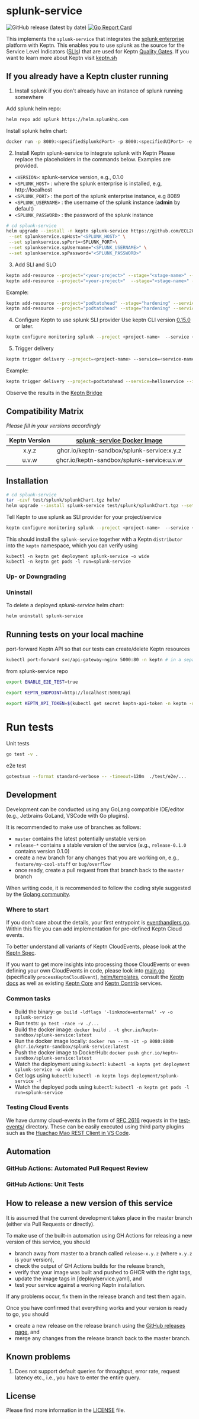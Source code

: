 # splunk-service
![GitHub release (latest by date)](https://img.shields.io/github/v/release/ECL2022PAI01/splunk-service)
[![Go Report Card](https://goreportcard.com/badge/github.com/kuro-jojo/splunk-service)](https://goreportcard.com/report/github.com/kuro-jojo/splunk-service)

This implements the `splunk-service` that integrates the [splunk enterprise](https://en.wikipedia.org/wiki/splunk) platform with Keptn. This enables you to use splunk as the source for the Service Level Indicators ([SLIs](https://keptn.sh/docs/0.19.x/reference/files/sli/)) that are used for Keptn [Quality Gates](https://keptn.sh/docs/concepts/quality_gates/).
If you want to learn more about Keptn visit [keptn.sh](https://keptn.sh)

## If you already have a Keptn cluster running
1. Install splunk if you don't already have an instance of splunk running somewhere

Add splunk helm repo:
```bash
helm repo add splunk https://helm.splunkhq.com
```
Install splunk helm chart:
```bash
docker run -p 8089:<specifiedSplunkdPort> -p 8000:<specifiedUIPort> -e "SPLUNK_START_ARGS=--accept-license" -e "SPLUNK_PASSWORD=mypassword" --name splunk-entreprise splunk/splunk:latest
```
2. Install Keptn splunk-service to integrate splunk with Keptn
   Please replace the placeholders in the commands below. Examples are provided.
* `<VERSION>`: splunk-service version, e.g., 0.1.0
* `<SPLUNK_HOST>` : where the splunk enterprise is installed, e.g, http://localhost
* `<SPLUNK_PORT>` : the port of the splunk enterprise instance, e.g 8089
* `<SPLUNK_USERNAME>` :  the username of the splunk instance (**admin** by default)
* `<SPLUNK_PASSWORD>` :  the password of the splunk instance 
```bash
# cd splunk-service
helm upgrade --install -n keptn splunk-service https://github.com/ECL2022PAI01/splunk-service/releases/download/<VERSION>/splunk-service-<VERSION>.tgz \
 --set splunkservice.spHost="<SPLUNK_HOST>" \
 --set splunkservice.spPort=<SPLUNK_PORT>\
 --set splunkservice.spUsername="<SPLUNK_USERNAME>" \
 --set splunkservice.spPassword="<SPLUNK_PASSWORD>"
```

3. Add SLI and SLO
```bash
keptn add-resource --project="<your-project>" --stage="<stage-name>" --service="<service-name>" --resource=/path-to/your/sli-file.yaml --resourceUri=splunk/sli.yaml
keptn add-resource --project="<your-project>"  --stage="<stage-name>" --service="<service-name>" --resource=/path-to/your/slo-file.yaml --resourceUri=slo.yaml
```
Example:
```bash
keptn add-resource --project="podtatohead" --stage="hardening" --service="helloservice" --resource=./quickstart/sli.yaml --resourceUri=splunk/sli.yaml
keptn add-resource --project="podtatohead" --stage="hardening" --service="helloservice" --resource=./quickstart/slo.yaml --resourceUri=slo.yaml
```

4. Configure Keptn to use splunk SLI provider
Use keptn CLI version [0.15.0](https://github.com/keptn/keptn/releases/tag/0.15.0) or later.
```bash
keptn configure monitoring splunk --project <project-name>  --service <service-name>
```

5. Trigger delivery
```bash
keptn trigger delivery --project=<project-name> --service=<service-name> --image=<appRegistredToSplunk> --tag=<tag>
```
Example:
```bash
keptn trigger delivery --project=podtatohead --service=helloservice --image=docker.io/jetzlstorfer/helloserver --tag=0.1.1
```
Observe the results in the [Keptn Bridge](https://keptn.sh/docs/0.19.x/bridge/)
## Compatibility Matrix

*Please fill in your versions accordingly*

| Keptn Version    | [splunk-service Docker Image](https://github.com/keptn-sandbox/splunk-service/pkgs/container/splunk-service) |
|:----------------:|:----------------------------------------:|
|       x.y.z       | ghcr.io/keptn-sandbox/splunk-service:x.y.z |
|       u.v.w      | ghcr.io/keptn-sandbox/splunk-service:u.v.w |
 

## Installation

```bash
# cd splunk-service
tar -czvf test/splunk/splunkChart.tgz helm/
helm upgrade --install splunk-service test/splunk/splunkChart.tgz --set splunkservice.spHost="<splunkInstanceLocation>" --set splunkservice.spPort=<specifiedSplunkdPort> --set splunkservice.spUser="admin" --set splunkservice.spPassword="<mypassword>"
```
Tell Keptn to use splunk as SLI provider for your project/service
```bash
keptn configure monitoring splunk --project <project-name>  --service <service-name>
```

This should install the `splunk-service` together with a Keptn `distributor` into the `keptn` namespace, which you can verify using

```console
kubectl -n keptn get deployment splunk-service -o wide
kubectl -n keptn get pods -l run=splunk-service
```
### Up- or Downgrading


### Uninstall

To delete a deployed *splunk-service* helm chart:

```bash
helm uninstall splunk-service
```
## Running tests on your local machine
port-forward Keptn API so that our tests can create/delete Keptn resources

``` bash
kubectl port-forward svc/api-gateway-nginx 5000:80 -n keptn # in a separate terminal window
``` 

from splunk-service repo

```bash 
export ENABLE_E2E_TEST=true
```

```bash
export KEPTN_ENDPOINT=http://localhost:5000/api
```

```bash 
export KEPTN_API_TOKEN=$(kubectl get secret keptn-api-token -n keptn -ojsonpath='{.data.keptn-api-token}' | base64 -d)
```


# Run tests
Unit tests
```bash
go test -v .
```
e2e test
```bash
gotestsum --format standard-verbose -- -timeout=120m  ./test/e2e/...
```

## Development

Development can be conducted using any GoLang compatible IDE/editor (e.g., Jetbrains GoLand, VSCode with Go plugins).

It is recommended to make use of branches as follows:

* `master` contains the latest potentially unstable version
* `release-*` contains a stable version of the service (e.g., `release-0.1.0` contains version 0.1.0)
* create a new branch for any changes that you are working on, e.g., `feature/my-cool-stuff` or `bug/overflow`
* once ready, create a pull request from that branch back to the `master` branch

When writing code, it is recommended to follow the coding style suggested by the [Golang community](https://github.com/golang/go/wiki/CodeReviewComments).

### Where to start

If you don't care about the details, your first entrypoint is [eventhandlers.go](eventhandlers.go). Within this file 
 you can add implementation for pre-defined Keptn Cloud events.
 
To better understand all variants of Keptn CloudEvents, please look at the [Keptn Spec](https://github.com/keptn/spec).
 
If you want to get more insights into processing those CloudEvents or even defining your own CloudEvents in code, please 
 look into [main.go](main.go) (specifically `processKeptnCloudEvent`), [helm/templates](helm/templates),
 consult the [Keptn docs](https://keptn.sh/docs/) as well as existing [Keptn Core](https://github.com/keptn/keptn) and
 [Keptn Contrib](https://github.com/keptn-contrib/) services.

### Common tasks

* Build the binary: `go build -ldflags '-linkmode=external' -v -o splunk-service`
* Run tests: `go test -race -v ./...`
* Build the docker image: `docker build . -t ghcr.io/keptn-sandbox/splunk-service:latest`
* Run the docker image locally: `docker run --rm -it -p 8080:8080 ghcr.io/keptn-sandbox/splunk-service:latest`
* Push the docker image to DockerHub: `docker push ghcr.io/keptn-sandbox/splunk-service:latest`
* Watch the deployment using `kubectl`: `kubectl -n keptn get deployment splunk-service -o wide`
* Get logs using `kubectl`: `kubectl -n keptn logs deployment/splunk-service -f`
* Watch the deployed pods using `kubectl`: `kubectl -n keptn get pods -l run=splunk-service`


### Testing Cloud Events

We have dummy cloud-events in the form of [RFC 2616](https://ietf.org/rfc/rfc2616.txt) requests in the [test-events/](test-events/) directory. These can be easily executed using third party plugins such as the [Huachao Mao REST Client in VS Code](https://marketplace.visualstudio.com/items?itemName=humao.rest-client).

## Automation

### GitHub Actions: Automated Pull Request Review


### GitHub Actions: Unit Tests


## How to release a new version of this service

It is assumed that the current development takes place in the master branch (either via Pull Requests or directly).

To make use of the built-in automation using GH Actions for releasing a new version of this service, you should

* branch away from master to a branch called `release-x.y.z` (where `x.y.z` is your version),
* check the output of GH Actions builds for the release branch, 
* verify that your image was built and pushed to GHCR with the right tags,
* update the image tags in [deploy/service.yaml], and
* test your service against a working Keptn installation.

If any problems occur, fix them in the release branch and test them again.

Once you have confirmed that everything works and your version is ready to go, you should

* create a new release on the release branch using the [GitHub releases page](https://github.com/keptn-sandbox/splunk-service/releases), and
* merge any changes from the release branch back to the master branch.

## Known problems
1. Does not support default queries for throughput, error rate, request latency etc., i.e., you have to enter the entire query. 

## License

Please find more information in the [LICENSE](LICENSE) file.
